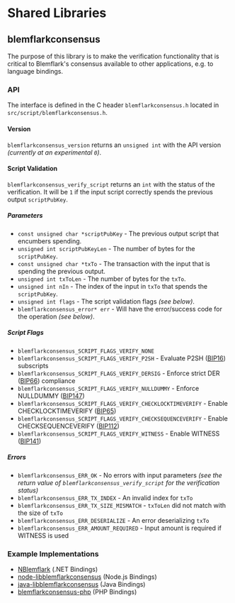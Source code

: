 Shared Libraries
================

## blemflarkconsensus

The purpose of this library is to make the verification functionality that is critical to Blemflark's consensus available to other applications, e.g. to language bindings.

### API

The interface is defined in the C header `blemflarkconsensus.h` located in  `src/script/blemflarkconsensus.h`.

#### Version

`blemflarkconsensus_version` returns an `unsigned int` with the API version *(currently at an experimental `0`)*.

#### Script Validation

`blemflarkconsensus_verify_script` returns an `int` with the status of the verification. It will be `1` if the input script correctly spends the previous output `scriptPubKey`.

##### Parameters
- `const unsigned char *scriptPubKey` - The previous output script that encumbers spending.
- `unsigned int scriptPubKeyLen` - The number of bytes for the `scriptPubKey`.
- `const unsigned char *txTo` - The transaction with the input that is spending the previous output.
- `unsigned int txToLen` - The number of bytes for the `txTo`.
- `unsigned int nIn` - The index of the input in `txTo` that spends the `scriptPubKey`.
- `unsigned int flags` - The script validation flags *(see below)*.
- `blemflarkconsensus_error* err` - Will have the error/success code for the operation *(see below)*.

##### Script Flags
- `blemflarkconsensus_SCRIPT_FLAGS_VERIFY_NONE`
- `blemflarkconsensus_SCRIPT_FLAGS_VERIFY_P2SH` - Evaluate P2SH ([BIP16](https://github.com/blemflark/bips/blob/master/bip-0016.mediawiki)) subscripts
- `blemflarkconsensus_SCRIPT_FLAGS_VERIFY_DERSIG` - Enforce strict DER ([BIP66](https://github.com/blemflark/bips/blob/master/bip-0066.mediawiki)) compliance
- `blemflarkconsensus_SCRIPT_FLAGS_VERIFY_NULLDUMMY` - Enforce NULLDUMMY ([BIP147](https://github.com/blemflark/bips/blob/master/bip-0147.mediawiki))
- `blemflarkconsensus_SCRIPT_FLAGS_VERIFY_CHECKLOCKTIMEVERIFY` - Enable CHECKLOCKTIMEVERIFY ([BIP65](https://github.com/blemflark/bips/blob/master/bip-0065.mediawiki))
- `blemflarkconsensus_SCRIPT_FLAGS_VERIFY_CHECKSEQUENCEVERIFY` - Enable CHECKSEQUENCEVERIFY ([BIP112](https://github.com/blemflark/bips/blob/master/bip-0112.mediawiki))
- `blemflarkconsensus_SCRIPT_FLAGS_VERIFY_WITNESS` - Enable WITNESS ([BIP141](https://github.com/blemflark/bips/blob/master/bip-0141.mediawiki))

##### Errors
- `blemflarkconsensus_ERR_OK` - No errors with input parameters *(see the return value of `blemflarkconsensus_verify_script` for the verification status)*
- `blemflarkconsensus_ERR_TX_INDEX` - An invalid index for `txTo`
- `blemflarkconsensus_ERR_TX_SIZE_MISMATCH` - `txToLen` did not match with the size of `txTo`
- `blemflarkconsensus_ERR_DESERIALIZE` - An error deserializing `txTo`
- `blemflarkconsensus_ERR_AMOUNT_REQUIRED` - Input amount is required if WITNESS is used

### Example Implementations
- [NBlemflark](https://github.com/NicolasDorier/NBlemflark/blob/master/NBlemflark/Script.cs#L814) (.NET Bindings)
- [node-libblemflarkconsensus](https://github.com/bitpay/node-libblemflarkconsensus) (Node.js Bindings)
- [java-libblemflarkconsensus](https://github.com/dexX7/java-libblemflarkconsensus) (Java Bindings)
- [blemflarkconsensus-php](https://github.com/Bit-Wasp/blemflarkconsensus-php) (PHP Bindings)
